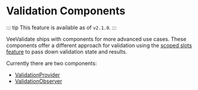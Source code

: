 # Validation Components

::: tip
 This feature is available as of `v2.1.0`.
:::

VeeValidate ships with components for more advanced use cases. These components offer a different approach for validation using the [scoped slots feature](https://vuejs.org/v2/guide/components-slots.html#Scoped-Slots) to pass down validation state and results.

Currently there are two components:

- [ValidationProvider](./components/validation-provider.md)
- [ValidationObserver](./components/validation-observer.md)
